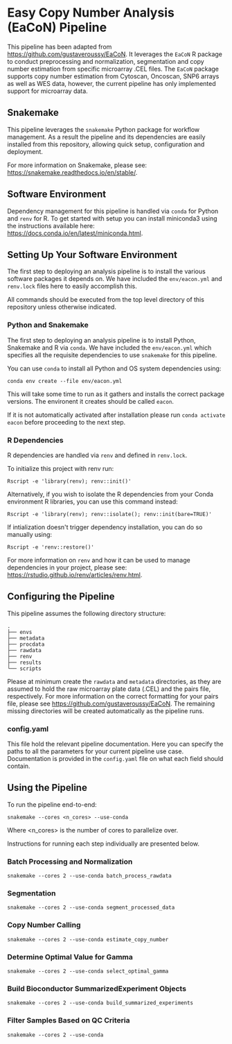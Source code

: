# Easy Copy Number Analysis (EaCoN) Pipeline

This pipeline has been adapted from https://github.com/gustaveroussy/EaCoN.
It leverages the `EaCoN` R package to conduct preprocessing and normalization,
segmentation and copy number estimation from specific microarray .CEL files.
The `EaCoN` package supports copy number estimation from Cytoscan, Oncoscan,
SNP6 arrays as well as WES data, however, the current pipeline has only
implemented support for microarray data.

## Snakemake

This pipeline leverages the `snakemake` Python package for workflow management.
As a result the pipeline and its dependencies are easily
installed from this repository, allowing quick setup, configuration and
deployment.

For more information on Snakemake, please see:
https://snakemake.readthedocs.io/en/stable/.

## Software Environment

Dependency management for this pipeline is handled via `conda` for Python
and `renv` for R. To get started with setup you can install
miniconda3 using the instructions available here: https://docs.conda.io/en/latest/miniconda.html.

## Setting Up Your Software Environment

The first step to deploying an analysis pipeline is to install the various
software packages it depends on. We have included the `env/eacon.yml` and `renv.lock` files here to easily accomplish this.

All commands should be executed from the top level directory of this
repository unless otherwise indicated.

### Python and Snakemake

The first step to deploying an analysis pipeline is to install Python,
Snakemake and R via `conda`. We have included the
`env/eacon.yml` which specifies all the requisite dependencies to use
`snakemake` for this pipeline.

You can use `conda` to install all Python and OS system dependencies
using:

`conda env create --file env/eacon.yml`

This will take some time to run as it gathers and installs the correct
package versions. The environent it creates should be called `eacon`.

If it is not automatically activated after installation please run
`conda activate eacon` before proceeding to the next step.

### R Dependencies

R dependencies are handled via `renv`  and defined in `renv.lock`.

To initialize this project with renv run:

`Rscript -e 'library(renv); renv::init()'`

Alternatively, if you wish to isolate the R dependencies from your Conda environment R libraries, you can use this command instead:

`Rscript -e 'library(renv); renv::isolate(); renv::init(bare=TRUE)'`

If intialization doesn't trigger dependency installation, you can do so manually using:

`Rscript -e 'renv::restore()'`

For more information on `renv` and how it can be used to manage dependencies in
your project, please see: https://rstudio.github.io/renv/articles/renv.html.

## Configuring the Pipeline

This pipeline assumes the following directory structure:

```
.
├── envs
├── metadata
├── procdata
├── rawdata
├── renv
├── results
└── scripts
```

Please at minimum create the `rawdata` and `metadata` directories, as they are assumed to hold the raw microarray plate data (.CEL) and the pairs file, respectively. For more information on the correct formatting for your pairs file, please see https://github.com/gustaveroussy/EaCoN.
The remaining missing directories will be created automatically as the pipeline runs.

### config.yaml

This file hold the relevant pipeline documentation. Here you can specify the paths
to all the parameters for your current pipeline use case. Documentation is provided
in the `config.yaml` file on what each field should contain.

## Using the Pipeline

To run the pipeline end-to-end:
```
snakemake --cores <n_cores> --use-conda
```
Where <n_cores> is the number of cores to parallelize over.

Instructions for running each step individually are presented below.

### Batch Processing and Normalization

`snakemake --cores 2 --use-conda batch_process_rawdata`

### Segmentation

`snakemake --cores 2 --use-conda segment_processed_data`

### Copy Number Calling

`snakemake --cores 2 --use-conda estimate_copy_number`

### Determine Optimal Value for Gamma

`snakemake --cores 2 --use-conda select_optimal_gamma`

### Build Bioconductor SummarizedExperiment Objects

`snakemake --cores 2 --use-conda build_summarized_experiments`

### Filter Samples Based on QC Criteria

`snakemake --cores 2 --use-conda `
